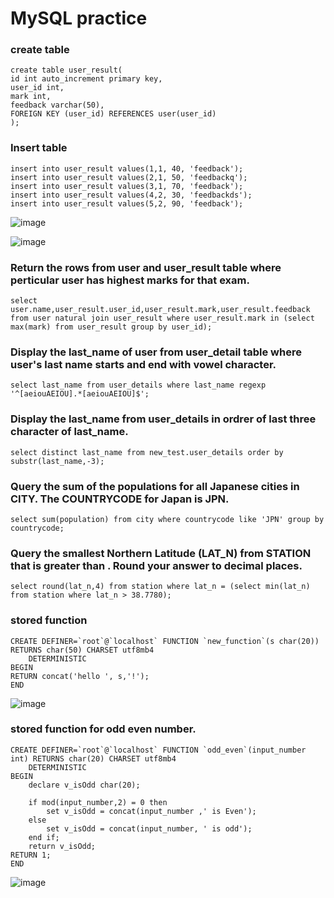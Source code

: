 # MySQL practice

### create table
```
create table user_result(
id int auto_increment primary key,
user_id int,
mark int,
feedback varchar(50),
FOREIGN KEY (user_id) REFERENCES user(user_id)
);

```


### Insert table

```
insert into user_result values(1,1, 40, 'feedback');
insert into user_result values(2,1, 50, 'feedbackq');
insert into user_result values(3,1, 70, 'feedback');
insert into user_result values(4,2, 30, 'feedbackds');
insert into user_result values(5,2, 90, 'feedback');

```
![image](https://user-images.githubusercontent.com/122258263/219554516-ae79572a-0d36-47aa-8cd7-fd15c4c95bc3.png)

![image](https://user-images.githubusercontent.com/122258263/219554576-b1b3fb74-66b0-4c03-b597-0052bda9d6d8.png)


### Return the rows from user and user_result table where perticular user has highest marks for that exam.

``
select user.name,user_result.user_id,user_result.mark,user_result.feedback from user natural join user_result where user_result.mark in (select max(mark) from user_result group by user_id);
``

### Display the last_name of user from user_detail table where user's last name starts and end with vowel character.
```
select last_name from user_details where last_name regexp '^[aeiouAEIOU].*[aeiouAEIOU]$';
```

### Display the last_name from user_details in ordrer of last three character of last_name. 

```
select distinct last_name from new_test.user_details order by substr(last_name,-3);
```


### Query the sum of the populations for all Japanese cities in CITY. The COUNTRYCODE for Japan is JPN.


```
select sum(population) from city where countrycode like 'JPN' group by countrycode; 
```

### Query the smallest Northern Latitude (LAT_N) from STATION that is greater than . Round your answer to  decimal places.
```
select round(lat_n,4) from station where lat_n = (select min(lat_n) from station where lat_n > 38.7780); 
```

### stored function

```
CREATE DEFINER=`root`@`localhost` FUNCTION `new_function`(s char(20)) RETURNS char(50) CHARSET utf8mb4
    DETERMINISTIC
BEGIN
RETURN concat('hello ', s,'!');
END
```
![image](https://user-images.githubusercontent.com/122258263/220098581-6ae5364c-a7b8-477b-8446-86ef3d98d30c.png)


### stored function for odd even number.
```
CREATE DEFINER=`root`@`localhost` FUNCTION `odd_even`(input_number int) RETURNS char(20) CHARSET utf8mb4
    DETERMINISTIC
BEGIN
	declare v_isOdd char(20);
    
    if mod(input_number,2) = 0 then
		set v_isOdd = concat(input_number ,' is Even');
	else 
		set v_isOdd = concat(input_number, ' is odd');
	end if;
    return v_isOdd;
RETURN 1;
END

```
![image](https://user-images.githubusercontent.com/122258263/220101827-5c9c1f05-e81a-45e7-bf3e-51516326bd1e.png)

